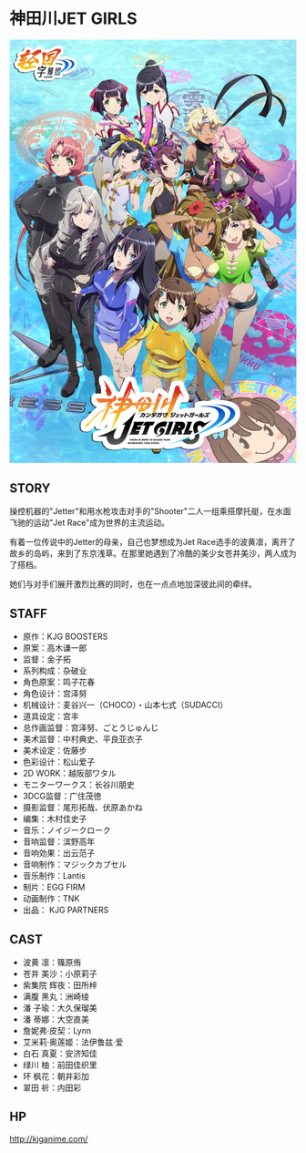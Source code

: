 # 神田川JET GIRLS

![poster](poster.jpg)


## STORY

操控机器的"Jetter"和用水枪攻击对手的"Shooter"二人一组乘搭摩托艇，在水面飞驰的运动"Jet Race"成为世界的主流运动。

有着一位传说中的Jetter的母亲，自己也梦想成为Jet Race选手的波黄凛，离开了故乡的岛屿，来到了东京浅草。在那里她遇到了冷酷的美少女苍井美沙，两人成为了搭档。

她们与对手们展开激烈比赛的同时，也在一点点地加深彼此间的牵绊。

## STAFF

- 原作：KJG BOOSTERS
- 原案：高木谦一郎
- 监督：金子拓
- 系列构成：杂破业
- 角色原案：鸣子花春
- 角色设计：宫泽努
- 机械设计：麦谷兴一（CHOCO）・山本七式（SUDACCI）
- 道具设定：宫丰
- 总作画监督：宫泽努、ごとうじゅんじ
- 美术监督：中村典史、平良亚衣子
- 美术设定：佐藤步
- 色彩设计：松山爱子
- 2D WORK：越阪部ワタル
- モニターワークス：长谷川朋史
- 3DCG监督：广住茂徳
- 摄影监督：尾形拓哉、伏原あかね
- 编集：木村佳史子
- 音乐：ノイジークローク
- 音响监督：滨野高年
- 音响効果：出云范子
- 音响制作：マジックカプセル
- 音乐制作：Lantis
- 制片：EGG FIRM
- 动画制作：TNK
- 出品： KJG PARTNERS

## CAST

- 波黄 凛：篠原侑
- 苍井 美沙：小原莉子
- 紫集院 辉夜：田所梓
- 满腹 黑丸：洲崎绫
- 潘 子瑜：大久保瑠美
- 潘 蒂娜：大空直美
- 詹妮弗·皮契：Lynn
- 艾米莉·奥莲姬：法伊鲁兹·爱
- 白石 真夏：安济知佳
- 绿川 柚：前田佳织里
- 环 枫花：朝井彩加
- 翠田 祈：内田彩

## HP

http://kjganime.com/
